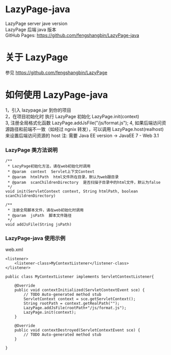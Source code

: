 # LazyPage-java

LazyPage server jave version  
LazyPage 后端 java 版本  
GitHub Pages: https://github.com/fengshangbin/LazyPage-java

# 关于 LazyPage

参见 https://github.com/fengshangbin/LazyPage

# 如何使用 LazyPage-java

1，引入 lazypage.jar 到你的项目  
2，在项目初始化时 执行 LazyPage 初始化 LazyPage.init(context)  
3, 注册全局格式化函数 LazyPage.addJsFile("/js/format.js");
4, 如果后端访问资源路径和前端不一致（如经过 ngnix 转发），可以调用 LazyPage.host(realhost)来设置后端访问资源的 host
注: 需要 Java EE version -> JavaEE 7 - Web 3.1

### LazyPage 类方法说明

```
/**
 * LazyPage初始化方法，请在web初始化时调用
 * @param  context  Servlet上下文Context
 * @param  htmlPath  html文件所在目录，默认为web跟目录
 * @param  scanChildrenDirectory  是否扫描子目录中的html文件，默认为false
 */
void init(ServletContext context, String htmlPath, boolean scanChildrenDirectory)

/**
 * 注册全局脚本文件，请在web初始化时调用
 * @param  jsPath  脚本文件路径
 */
void addJsFile(String jsPath)
```

### LazyPage-java 使用示例

web.xml

```
<listener>
	<listener-class>MyContextListener</listener-class>
</listener>
```

```
public class MyContextListener implements ServletContextListener{

	@Override
	public void contextInitialized(ServletContextEvent sce) {
		// TODO Auto-generated method stub
		ServletContext context = sce.getServletContext();
		String rootPath = context.getRealPath("");
		LazyPage.addJsFile(rootPath+"/js/format.js");
		LazyPage.init(context);
	}

	@Override
	public void contextDestroyed(ServletContextEvent sce) {
		// TODO Auto-generated method stub
	}

}
```
